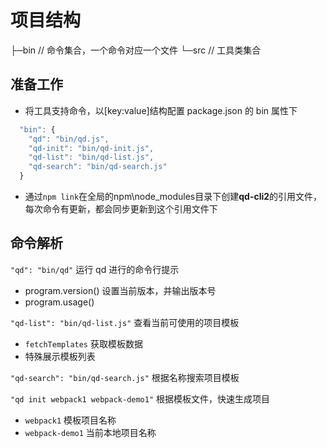 # 项目结构

├─bin // 命令集合，一个命令对应一个文件
└─src // 工具类集合

## 准备工作

- 将工具支持命令，以[key:value]结构配置 package.json 的 bin 属性下

```js
  "bin": {
    "qd": "bin/qd.js",
    "qd-init": "bin/qd-init.js",
    "qd-list": "bin/qd-list.js",
    "qd-search": "bin/qd-search.js"
  }
```

- 通过`npm link`在全局的npm\node_modules目录下创建**qd-cli2**的引用文件，每次命令有更新，都会同步更新到这个引用文件下

## 命令解析

`"qd": "bin/qd"` 运行 qd 进行的命令行提示

- program.version() 设置当前版本，并输出版本号
- program.usage()

`"qd-list": "bin/qd-list.js"` 查看当前可使用的项目模板

- `fetchTemplates` 获取模板数据
- 特殊展示模板列表

`"qd-search": "bin/qd-search.js"` 根据名称搜索项目模板

`"qd init webpack1 webpack-demo1"` 根据模板文件，快速生成项目

- `webpack1` 模板项目名称
- `webpack-demo1` 当前本地项目名称